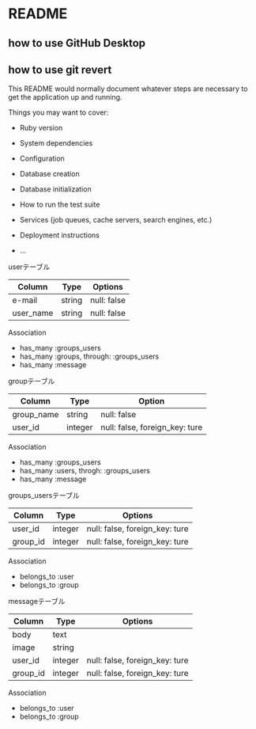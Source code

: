 # README
## how to use GitHub Desktop
## how to use git revert

This README would normally document whatever steps are necessary to get the
application up and running.

Things you may want to cover:

* Ruby version

* System dependencies

* Configuration

* Database creation

* Database initialization

* How to run the test suite

* Services (job queues, cache servers, search engines, etc.)

* Deployment instructions

* ...

userテーブル

|Column|Type|Options|
|------|----|-------|
|e-mail|string|null: false|
|user_name|string|null: false|

Association
- has_many :groups_users
- has_many :groups, through: :groups_users
- has_many :message


groupテーブル

|Column|Type|Option|
|------|----|------|
|group_name|string|null: false|
|user_id|integer|null: false, foreign_key: ture|

Association
- has_many :groups_users
- has_many :users, throgh: :groups_users
- has_many :message


groups_usersテーブル

|Column|Type|Options|
|------|----|-------|
|user_id|integer|null: false, foreign_key: ture|
|group_id|integer|null: false, foreign_key: ture|

Association
- belongs_to :user
- belongs_to :group


messageテーブル

|Column|Type|Options|
|------|----|-------|
|body|text||
|image|string||
|user_id|integer|null: false, foreign_key: ture|
|group_id|integer|null: false, foreign_key: ture|

Association
- belongs_to :user
- belongs_to :group